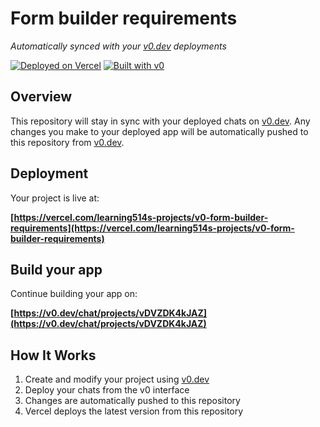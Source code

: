 # Form builder requirements

*Automatically synced with your [v0.dev](https://v0.dev) deployments*

[![Deployed on Vercel](https://img.shields.io/badge/Deployed%20on-Vercel-black?style=for-the-badge&logo=vercel)](https://vercel.com/learning514s-projects/v0-form-builder-requirements)
[![Built with v0](https://img.shields.io/badge/Built%20with-v0.dev-black?style=for-the-badge)](https://v0.dev/chat/projects/vDVZDK4kJAZ)

## Overview

This repository will stay in sync with your deployed chats on [v0.dev](https://v0.dev).
Any changes you make to your deployed app will be automatically pushed to this repository from [v0.dev](https://v0.dev).

## Deployment

Your project is live at:

**[https://vercel.com/learning514s-projects/v0-form-builder-requirements](https://vercel.com/learning514s-projects/v0-form-builder-requirements)**

## Build your app

Continue building your app on:

**[https://v0.dev/chat/projects/vDVZDK4kJAZ](https://v0.dev/chat/projects/vDVZDK4kJAZ)**

## How It Works

1. Create and modify your project using [v0.dev](https://v0.dev)
2. Deploy your chats from the v0 interface
3. Changes are automatically pushed to this repository
4. Vercel deploys the latest version from this repository